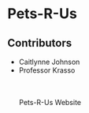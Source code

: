 <h1>Pets-R-Us</h1>
<h2>Contributors</h2>
<ul>
  <li>Caitlynne Johnson</li>
  <li>Professor Krasso</li>
  <br><br>

Pets-R-Us Website
